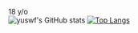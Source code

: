 18 y/o
<br>
![yuswf's GitHub stats](https://github-readme-stats.vercel.app/api?username=yuswf&show_icons=true&theme=dracula)
[![Top Langs](https://github-readme-stats.vercel.app/api/top-langs/?username=yuswf&layout=compact&theme=dark)](https://github.com/yuswf/github-readme-stats)
